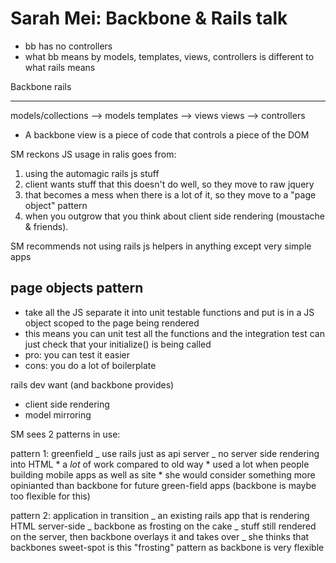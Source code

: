# Sarah Mei: Backbone & Rails talk

- bb has no controllers
- what bb means by models, templates, views, controllers is different to what
  rails means

Backbone rails

---

models/collections --> models templates --> views views --> controllers

- A backbone view is a piece of code that controls a piece of the DOM

SM reckons JS usage in ralis goes from:

1. using the automagic rails js stuff
2. client wants stuff that this doesn't do well, so they move to raw jquery
3. that becomes a mess when there is a lot of it, so they move to a "page
   object" pattern
4. when you outgrow that you think about client side rendering (moustache &
   friends).

SM recommends not using rails js helpers in anything except very simple apps

## page objects pattern

- take all the JS separate it into unit testable functions and put is in a JS
  object scoped to the page being rendered
- this means you can unit test all the functions and the integration test can
  just check that your initialize() is being called
- pro: you can test it easier
- cons: you do a lot of boilerplate

rails dev want (and backbone provides)

- client side rendering
- model mirroring

SM sees 2 patterns in use:

pattern 1: greenfield _ use rails just as api server _ no server side rendering
into HTML * a *lot* of work compared to old way * used a lot when people
building mobile apps as well as site \* she would consider something more
opinianted than backbone for future green-field apps (backbone is maybe too
flexible for this)

pattern 2: application in transition _ an existing rails app that is rendering
HTML server-side _ backbone as frosting on the cake _ stuff still rendered on
the server, then backbone overlays it and takes over _ she thinks that backbones
sweet-spot is this "frosting" pattern as backbone is very flexible
